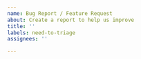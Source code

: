 ```yaml
---
name: Bug Report / Feature Request
about: Create a report to help us improve
title: ''
labels: need-to-triage
assignees: ''

---
```


<!-- Reporting an issue? Please check and share debug logs: https://docs.github.com/actions/monitoring-and-troubleshooting-workflows/enabling-debug-logging -->

